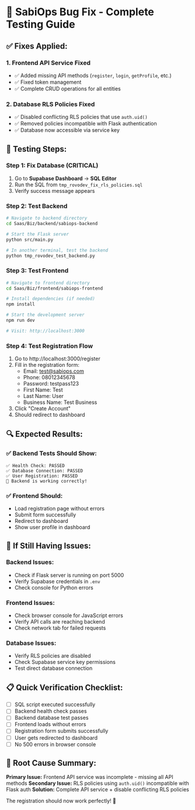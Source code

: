# 🚀 SabiOps Bug Fix - Complete Testing Guide

## ✅ **Fixes Applied:**

### 1. **Frontend API Service Fixed**
- ✅ Added missing API methods (`register`, `login`, `getProfile`, etc.)
- ✅ Fixed token management
- ✅ Complete CRUD operations for all entities

### 2. **Database RLS Policies Fixed**
- ✅ Disabled conflicting RLS policies that use `auth.uid()`
- ✅ Removed policies incompatible with Flask authentication
- ✅ Database now accessible via service key

## 🧪 **Testing Steps:**

### **Step 1: Fix Database (CRITICAL)**
1. Go to **Supabase Dashboard** → **SQL Editor**
2. Run the SQL from `tmp_rovodev_fix_rls_policies.sql`
3. Verify success message appears

### **Step 2: Test Backend**
```bash
# Navigate to backend directory
cd Saas/Biz/backend/sabiops-backend

# Start the Flask server
python src/main.py

# In another terminal, test the backend
python tmp_rovodev_test_backend.py
```

### **Step 3: Test Frontend**
```bash
# Navigate to frontend directory
cd Saas/Biz/frontend/sabiops-frontend

# Install dependencies (if needed)
npm install

# Start the development server
npm run dev

# Visit: http://localhost:3000
```

### **Step 4: Test Registration Flow**
1. Go to http://localhost:3000/register
2. Fill in the registration form:
   - Email: test@sabiops.com
   - Phone: 08012345678
   - Password: testpass123
   - First Name: Test
   - Last Name: User
   - Business Name: Test Business
3. Click "Create Account"
4. Should redirect to dashboard

## 🔍 **Expected Results:**

### ✅ **Backend Tests Should Show:**
```
✅ Health Check: PASSED
✅ Database Connection: PASSED
✅ User Registration: PASSED
🎉 Backend is working correctly!
```

### ✅ **Frontend Should:**
- Load registration page without errors
- Submit form successfully
- Redirect to dashboard
- Show user profile in dashboard

## 🚨 **If Still Having Issues:**

### **Backend Issues:**
- Check if Flask server is running on port 5000
- Verify Supabase credentials in `.env`
- Check console for Python errors

### **Frontend Issues:**
- Check browser console for JavaScript errors
- Verify API calls are reaching backend
- Check network tab for failed requests

### **Database Issues:**
- Verify RLS policies are disabled
- Check Supabase service key permissions
- Test direct database connection

## 📋 **Quick Verification Checklist:**

- [ ] SQL script executed successfully
- [ ] Backend health check passes
- [ ] Backend database test passes
- [ ] Frontend loads without errors
- [ ] Registration form submits successfully
- [ ] User gets redirected to dashboard
- [ ] No 500 errors in browser console

## 🎯 **Root Cause Summary:**

**Primary Issue:** Frontend API service was incomplete - missing all API methods
**Secondary Issue:** RLS policies using `auth.uid()` incompatible with Flask auth
**Solution:** Complete API service + disable conflicting RLS policies

The registration should now work perfectly! 🚀
